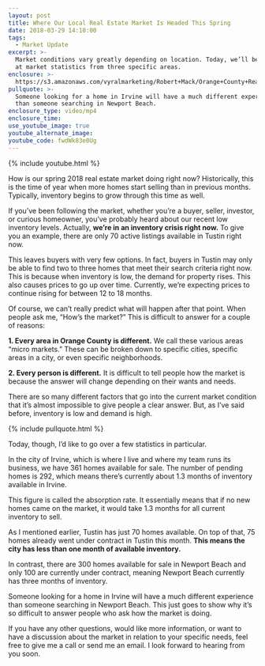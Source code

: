 ```yaml
---
layout: post
title: Where Our Local Real Estate Market Is Headed This Spring
date: 2018-03-29 14:10:00
tags:
  - Market Update
excerpt: >-
  Market conditions vary greatly depending on location. Today, we’ll be looking
  at market statistics from three specific areas.
enclosure: >-
  https://s3.amazonaws.com/vyralmarketing/Robert+Mack/Orange+County+Real+Estate+Agent+Key+statistics+from+3+local+markets.mp4
pullquote: >-
  Someone looking for a home in Irvine will have a much different experience
  than someone searching in Newport Beach.
enclosure_type: video/mp4
enclosure_time:
use_youtube_image: true
youtube_alternate_image:
youtube_code: fwdWk83e0Ug
---
```


{% include youtube.html %}

How is our spring 2018 real estate market doing right now? Historically, this is the time of year when more homes start selling than in previous months. Typically, inventory begins to grow through this time as well.&nbsp;

If you’ve been following the market, whether you’re a buyer, seller, investor, or curious homeowner, you’ve probably heard about our recent low inventory levels. Actually, **we’re in an inventory crisis right now.** To give you an example, there are only 70 active listings available in Tustin right now.&nbsp;

This leaves buyers with very few options. In fact, buyers in Tustin may only be able to find two to three homes that meet their search criteria right now. This is because when inventory is low, the demand for property rises. This also causes prices to go up over time. Currently, we’re expecting prices to continue rising for between 12 to 18 months.

Of course, we can’t really predict what will happen after that point. When people ask me, “How’s the market?” This is difficult to answer for a couple of reasons:&nbsp;

**1\. Every area in Orange County is different.** We call these various areas “micro markets.” These can be broken down to specific cities, specific areas in a city, or even specific neighborhoods.

**2\. Every person is different.** It is difficult to tell people how the market is because the answer will change depending on their wants and needs.&nbsp;

There are so many different factors that go into the current market condition that it’s almost impossible to give people a clear answer. But, as I’ve said before, inventory is low and demand is high.&nbsp;

{% include pullquote.html %}

Today, though, I’d like to go over a few statistics in particular.&nbsp;

In the city of Irvine, which is where I live and where my team runs its business, we have 361 homes available for sale. The number of pending homes is 292, which means there’s currently about 1.3 months of inventory available in Irvine.&nbsp;

This figure is called the absorption rate. It essentially means that if no new homes came on the market, it would take 1.3 months for all current inventory to sell.&nbsp;

As I mentioned earlier, Tustin has just 70 homes available. On top of that, 75 homes already went under contract in Tustin this month. **This means the city has less than one month of available inventory.&nbsp;**

In contrast, there are 300 homes available for sale in Newport Beach and only 100 are currently under contract, meaning Newport Beach currently has three months of inventory.&nbsp;

Someone looking for a home in Irvine will have a much different experience than someone searching in Newport Beach. This just goes to show why it’s so difficult to answer people who ask how the market is doing.&nbsp;

If you have any other questions, would like more information, or want to have a discussion about the market in relation to your specific needs, feel free to give me a call or send me an email. I look forward to hearing from you soon.